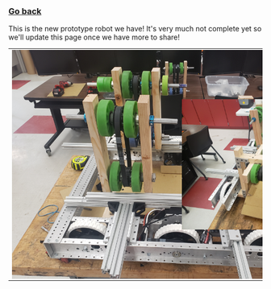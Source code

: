 ### [Go back](/index.md)
This is the new prototype robot we have! It's very much not complete yet so we'll update this page once we have more to share!
<table>
<tr> 
<td>
<img src="docs/assets/prototype/20220117_090636.jpg"
style="float: left; max-width: 200%; height: auto; margin-right: 150px;"/>
</td>
<td>
<img src="docs/assets/prototype/20220117_090657.jpg"
style="float: left; max-width: 200%; height: auto; margin-left: 20px;"/>
</td>
</tr>
</table>
